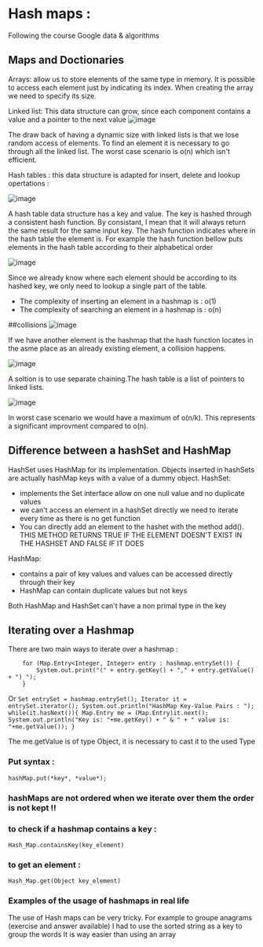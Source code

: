 # Hash maps : 
Following the course Google data &amp; algorithms 

## Maps and Doctionaries
Arrays: allow us to store elements of the same type in memory. It is possible to access each element just by indicating its index.
When creating the array we need to specify its size. 

Linked list: This data structure can grow, since each component contains a value and a pointer to the next value 
![image](https://user-images.githubusercontent.com/42012627/166197844-1f4c34f1-8fee-4b47-9139-98a0dc5837ae.png)

The draw back of having a dynamic size with linked lists is that we lose random access of elements. To find an element it is necessary to go through all the linked list. The worst case scenario is o(n) which isn't efficient. 

Hash tables : 
this data structure is adapted for insert, delete and lookup opertations :

![image](https://user-images.githubusercontent.com/42012627/166198264-43c7e7a6-f0a1-46ac-80f8-f739e99d61e0.png)

A hash table data structure has a key and value. The key is hashed through a consistent hash function. By consistant, I mean that it will always return the same result for the same input key. The hash function indicates where in the hash table the element is. For example the hash function bellow puts elements in the hash table according to their alphabetical order

![image](https://user-images.githubusercontent.com/42012627/166198626-2072c951-f22c-4e2c-b976-e5a8e55040f2.png)

Since we already know where each element should be according to its hashed key, we only need to lookup a single part of the table.
- The complexity of inserting an element in a hashmap is : o(1)
- The complexity of searching an element in a hashmap is : o(n) 

##collisions
![image](https://user-images.githubusercontent.com/42012627/166509166-96cb48d7-8917-4df4-9a60-c39953e234a2.png)

If we have another element is the hashmap that the hash function locates in the asme place as an already existing element, a collision happens.

![image](https://user-images.githubusercontent.com/42012627/166509395-143597cd-3ea1-4c31-948c-717b0716111e.png)

A soltion is to use separate chaining.The hash table is a list of pointers to linked lists.

![image](https://user-images.githubusercontent.com/42012627/166509673-02f47b6b-e8fa-422f-8136-42068b9b72a5.png)

In worst case scenario we would have a maximum of o(n/k). This represents a significant improvment compared to o(n).  

## Difference between a hashSet and HashMap 
HashSet uses HashMap for its implementation. Objects inserted in hashSets are actually hashMap keys with a value of a dummy object. 
HashSet: 
 - implements the Set interface allow on one null value and no duplicate values 
 - we can't access an element in a hashSet directly we need to iterate every time as there is no get function 
 - You can directly add an element to the hashet with the method add(). THIS METHOD RETURNS TRUE IF THE ELEMENT DOESN'T EXIST IN THE HASHSET AND FALSE IF IT DOES

HashMap: 
 - contains a pair of key values and values can be accessed directly through their key 
 - HashMap can contain duplicate values but not keys 

Both HashMap and HashSet can't have a non primal type in the key 

## Iterating over a Hashmap 

There are two main ways to iterate over a hashmap : 
        
        for (Map.Entry<Integer, Integer> entry : hashmap.entrySet()) {
            System.out.print("(" + entry.getKey() + "," + entry.getValue() + ") ");
        }

Or 
        ```
        Set entrySet = hashmap.entrySet();
        Iterator it = entrySet.iterator();
        System.out.println("HashMap Key-Value Pairs : ");
        while(it.hasNext()){
           Map.Entry me = (Map.Entry)it.next();
           System.out.println("Key is: "+me.getKey() + " & " + " value is: "+me.getValue());
       }
        ```

The me.getValue is of type Object, it is necessary to cast it to the used Type

### Put syntax : 
 ```
 hashMap.put(*key*, *value*);
 ```

### hashMaps are not ordered when we iterate over them the order is not kept !! 

### to check if a hashmap contains a key : 
```Hash_Map.containsKey(key_element)```

### to get an element : 
```Hash_Map.get(Object key_element)```

### Examples of the usage of hashmaps in real life 

The use of Hash maps can be very tricky. For example to groupe anagrams (exercise and answer available) I had to use the sorted string as a key to group the words 
It is way easier than using an array 
